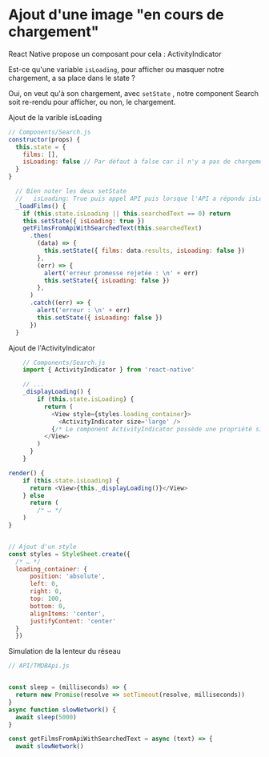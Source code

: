 ﻿# Ajout d'une image "en cours de chargement"

React Native propose un composant pour cela : ActivityIndicator

Est-ce qu'une variable `isLoading`, pour afficher ou masquer notre chargement, a sa place dans le state ?

Oui, on veut qu'à son chargement, avec `setState` , notre component Search soit re-rendu pour afficher, ou non, le chargement.

Ajout de la varible isLoading

```javascript
// Components/Search.js
constructor(props) {
  this.state = {
    films: [],
    isLoading: false // Par défaut à false car il n'y a pas de chargement tant qu'on ne lance pas de recherche
  }
}

  // Bien noter les deux setState
  //   isLoading: True puis appel API puis lorsque l'API a répondu isLoading: False
  _loadFilms() {
    if (this.state.isLoading || this.searchedText == 0) return
    this.setState({ isLoading: true })
    getFilmsFromApiWithSearchedText(this.searchedText)
      .then(
        (data) => {
          this.setState({ films: data.results, isLoading: false })
        },
        (err) => {
          alert('erreur promesse rejetée : \n' + err)
          this.setState({ isLoading: false })
        },
      )
      .catch((err) => {
        alert('erreur : \n' + err)
        this.setState({ isLoading: false })
      })
  }
```

Ajout de l'ActivityIndicator

```javascript
    // Components/Search.js
    import { ActivityIndicator } from 'react-native'

    // ...
    _displayLoading() {
        if (this.state.isLoading) {
          return (
            <View style={styles.loading_container}>
              <ActivityIndicator size='large' />
            {/* Le component ActivityIndicator possède une propriété size pour définir la taille du visuel de chargement : small ou large. Par défaut size vaut small, on met donc large pour que le chargement soit bien visible */}
          </View>
        )
      }
    }

render() {
    if (this.state.isLoading) {
      return <View>{this._displayLoading()}</View>
    } else
      return (
        /* … */
    )
}


// Ajout d'un style
const styles = StyleSheet.create({
  /* … */
  loading_container: {
      position: 'absolute',
      left: 0,
      right: 0,
      top: 100,
      bottom: 0,
      alignItems: 'center',
      justifyContent: 'center'
  }
  })
```

Simulation de la lenteur du réseau

```javascript
// API/TMDBApi.js


const sleep = (milliseconds) => {
  return new Promise(resolve => setTimeout(resolve, milliseconds))
}
async function slowNetwork() {
  await sleep(5000)
}

const getFilmsFromApiWithSearchedText = async (text) => {
  await slowNetwork()
```
